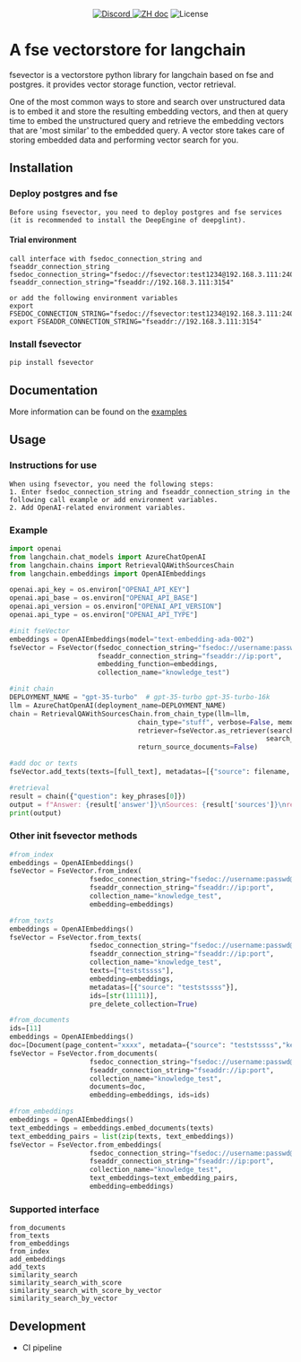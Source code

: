 <p align="center">
    <a href="https://discord.gg/6p3fD6rBVm">
        <img alt="Discord" src="https://img.shields.io/discord/1146610656779440188?logo=discord&style=flat&logoColor=white"/>
    </a>
    <a href="README_ZH.md"><img src="https://img.shields.io/badge/文档-中文版-white.svg" alt="ZH doc"/></a>
    <img src="https://img.shields.io/static/v1?label=license&message=MIT&color=white&style=flat" alt="License"/>
</p>

# A fse vectorstore for langchain
fsevector is a vectorstore python library for langchain based on fse and postgres. it provides vector storage function, vector retrieval.

One of the most common ways to store and search over unstructured data is to embed it and store the resulting embedding vectors, and then at query time to embed the unstructured query and retrieve the embedding vectors that are 'most similar' to the embedded query. A vector store takes care of storing embedded data and performing vector search for you.

## Installation
### Deploy postgres and fse
```
Before using fsevector, you need to deploy postgres and fse services (it is recommended to install the DeepEngine of deepglint).

```

#### Trial environment
```
call interface with fsedoc_connection_string and fseaddr_connection_string
fsedoc_connection_string="fsedoc://fsevector:test1234@192.168.3.111:24049"
fseaddr_connection_string="fseaddr://192.168.3.111:3154"

or add the following environment variables
export FSEDOC_CONNECTION_STRING="fsedoc://fsevector:test1234@192.168.3.111:24049"
export FSEADDR_CONNECTION_STRING="fseaddr://192.168.3.111:3154"
```

### Install fsevector
```console
pip install fsevector
```

## Documentation
More information can be found on the [examples](https://gitlab.deepglint.com/chenbo/fsevector/-/tree/main/examples)

## Usage
### Instructions for use
```
When using fsevector, you need the following steps:
1. Enter fsedoc_connection_string and fseaddr_connection_string in the following call example or add environment variables.
2. Add OpenAI-related environment variables.
```

### Example
```python
import openai
from langchain.chat_models import AzureChatOpenAI
from langchain.chains import RetrievalQAWithSourcesChain
from langchain.embeddings import OpenAIEmbeddings

openai.api_key = os.environ["OPENAI_API_KEY"]
openai.api_base = os.environ["OPENAI_API_BASE"]
openai.api_version = os.environ["OPENAI_API_VERSION"]
openai.api_type = os.environ["OPENAI_API_TYPE"]

#init fseVector
embeddings = OpenAIEmbeddings(model="text-embedding-ada-002")
fseVector = FseVector(fsedoc_connection_string="fsedoc://username:passwd@ip:port",
                      fseaddr_connection_string="fseaddr://ip:port",
                      embedding_function=embeddings,
                      collection_name="knowledge_test")

#init chain
DEPLOYMENT_NAME = "gpt-35-turbo"  # gpt-35-turbo gpt-35-turbo-16k
llm = AzureChatOpenAI(deployment_name=DEPLOYMENT_NAME)
chain = RetrievalQAWithSourcesChain.from_chain_type(llm=llm,
                                chain_type="stuff", verbose=False, memory=None,
                                retriever=fseVector.as_retriever(search_type='similarity_score_threshold',
                                                                search_kwargs={'score_threshold': 0.3, 'k': 3}),
                                return_source_documents=False)

#add doc or texts
fseVector.add_texts(texts=[full_text], metadatas=[{"source": filename, "key_list": key_phrases}], ids=[str(idx)])    

#retrieval
result = chain({"question": key_phrases[0]})
output = f"Answer: {result['answer']}\nSources: {result['sources']}\nresult: {result}"
print(output)        
```

### Other init fsevector methods
```python
#from_index
embeddings = OpenAIEmbeddings()
fseVector = FseVector.from_index(
                    fsedoc_connection_string="fsedoc://username:passwd@ip:port",
                    fseaddr_connection_string="fseaddr://ip:port",
                    collection_name="knowledge_test",
                    embedding=embeddings)

#from_texts
embeddings = OpenAIEmbeddings()
fseVector = FseVector.from_texts(
                    fsedoc_connection_string="fsedoc://username:passwd@ip:port",
                    fseaddr_connection_string="fseaddr://ip:port",
                    collection_name="knowledge_test",
                    texts=["teststssss"],
                    embedding=embeddings,
                    metadatas=[{"source": "teststssss"}],
                    ids=[str(11111)],
                    pre_delete_collection=True)

#from_documents
ids=[11]
embeddings = OpenAIEmbeddings()
doc=[Document(page_content="xxxx", metadata={"source": "teststssss","key_list":["emails", "get emails"]})]
fseVector = FseVector.from_documents(
                    fsedoc_connection_string="fsedoc://username:passwd@ip:port",
                    fseaddr_connection_string="fseaddr://ip:port",
                    collection_name="knowledge_test",
                    documents=doc,
                    embedding=embeddings, ids=ids)

#from_embeddings
embeddings = OpenAIEmbeddings()
text_embeddings = embeddings.embed_documents(texts)
text_embedding_pairs = list(zip(texts, text_embeddings))
fseVector = FseVector.from_embeddings(
                    fsedoc_connection_string="fsedoc://username:passwd@ip:port",
                    fseaddr_connection_string="fseaddr://ip:port",
                    collection_name="knowledge_test",
                    text_embeddings=text_embedding_pairs,
                    embedding=embeddings)
```

### Supported interface
```
from_documents
from_texts
from_embeddings
from_index
add_embeddings
add_texts
similarity_search
similarity_search_with_score
similarity_search_with_score_by_vector
similarity_search_by_vector
```

## Development
- CI pipeline
